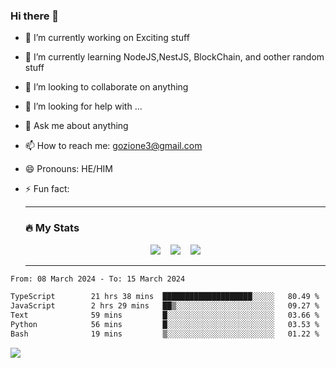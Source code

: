 ### Hi there 👋

<!--
**charlieScript/charlieScript** is a ✨ _special_ ✨ repository because its `README.md` (this file) appears on your GitHub profile.

Here are some ideas to get you started: -->

- 🔭 I’m currently working on Exciting stuff
- 🌱 I’m currently learning NodeJS,NestJS, BlockChain, and oother random stuff
- 👯 I’m looking to collaborate on anything
- 🤔 I’m looking for help with ...
- 💬 Ask me about anything
- 📫 How to reach me: gozione3@gmail.com
- 😄 Pronouns: HE/HIM
- ⚡ Fun fact:


  ---

  ### :fire: My Stats

  <div id="stats" align="center">
  <img src="http://github-readme-streak-stats.herokuapp.com?user=charlieScript&theme=dark&date_format=M%20j%5B%2C%20Y%5D" />&nbsp;&nbsp;&nbsp;
  <img src="https://github-readme-stats.vercel.app/api/top-langs/?username=charlieScript&layout=compact&theme=vision-friendly-dark"/>&nbsp;&nbsp;&nbsp;
  <img src="https://github-readme-stats.vercel.app/api?username=charlieScript&show_icons=true&theme=radical"/>
  </div>

  ---



<!--START_SECTION:waka-->

```txt
From: 08 March 2024 - To: 15 March 2024

TypeScript        21 hrs 38 mins  ████████████████████░░░░░   80.49 %
JavaScript        2 hrs 29 mins   ██▒░░░░░░░░░░░░░░░░░░░░░░   09.27 %
Text              59 mins         █░░░░░░░░░░░░░░░░░░░░░░░░   03.66 %
Python            56 mins         █░░░░░░░░░░░░░░░░░░░░░░░░   03.53 %
Bash              19 mins         ▒░░░░░░░░░░░░░░░░░░░░░░░░   01.22 %
```

<!--END_SECTION:waka-->
![](https://komarev.com/ghpvc/?username=charlieScript)
